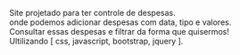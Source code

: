 Site projetado para ter controle de despesas. <br>
onde podemos adicionar despesas com data, tipo e valores. <br>
Consultar essas despesas e filtrar da forma que quisermos! 
<br>
Ultilizando  [ css, javascript, bootstrap, jquery ].

